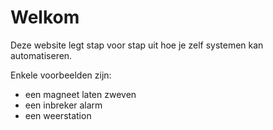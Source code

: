 # Welkom

Deze website legt stap voor stap uit hoe je zelf systemen kan automatiseren.

Enkele voorbeelden zijn:

* een magneet laten zweven
* een inbreker alarm
* een weerstation




